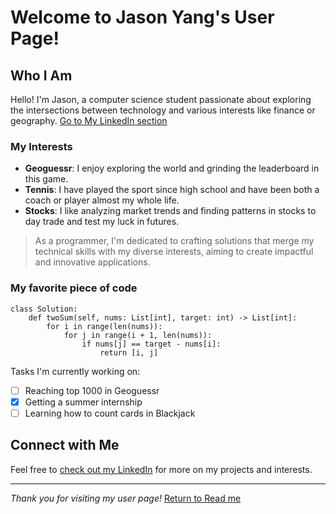 # Welcome to Jason Yang's User Page!

## Who I Am
Hello! I'm Jason, a computer science student passionate about exploring the intersections between technology and various interests like finance or geography.
[Go to My LinkedIn section](#Connect-with-Me)

### My Interests

- **Geoguessr**: I enjoy exploring the world and grinding the leaderboard in this game.
- **Tennis**: I have played the sport since high school and have been both a coach or player almost my whole life. 
- **Stocks**: I like analyzing market trends and finding patterns in stocks to day trade and test my luck in futures.
> As a programmer, I'm dedicated to crafting solutions that merge my technical skills with my diverse interests, aiming to create impactful and innovative applications.

### My favorite piece of code 
```
class Solution:
    def twoSum(self, nums: List[int], target: int) -> List[int]:
        for i in range(len(nums)):
            for j in range(i + 1, len(nums)):
                if nums[j] == target - nums[i]:
                    return [i, j]
```

Tasks I'm currently working on:
- [ ] Reaching top 1000 in Geoguessr
- [x] Getting a summer internship
- [ ] Learning how to count cards in Blackjack

## Connect with Me
Feel free to [check out my LinkedIn](https://www.linkedin.com/in/jasonyang305/) for more on my projects and interests.

---

*Thank you for visiting my user page!*
[Return to Read me](README.md)
